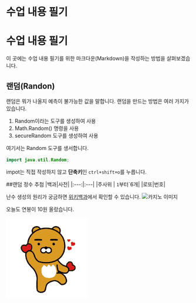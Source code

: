# 수업 내용 필기
<h1>수업 내용 필기</h1>

이 곳에는 수업 내용 필기를 위한 마크다운(Markdown)을 작성하는 방법을 살펴보겠습니다.

## 랜덤(Randon)

랜덤은 뭐가 나올지 예측이 불가능한 값을 말합니다.
랜덤을 만드는 방법은 여러 가지가 있습니다.

1. Random이라는 도구를 생성하여 사용
2. Math.Random() 명령을 사용
3. secureRandom 도구를 생성하여 사용

여기서는 Random 도구를 생서합니다.

```java
import java.util.Random;
```

impot는 직접 작성하지 않고 **단축키**인 `ctrl+shift+o`를 누릅니다.

##랜덤 정수 추첨
|백과|사전|
|:---:|:---|
|주사위 | `1`부터`6개|
|로또|번호|

난수 생성의 원리가 궁금하면 [위키백과](https://ko.wikipedia.org/wiki/%EB%82%9C%EC%88%98)에서 확인할 수 있습니다.
![카지노 이미지](https://dynamic-media-cdn.tripadvisor.com/media/photo-o/15/9b/72/c4/getlstd-property-photo.jpg?w=1200&h=-1&s=1)

오늘도 연봉이 10원 올랐습니다.

![좋아 역시 최고야!](./kakao-bear.gif)
